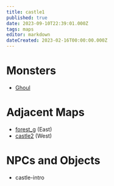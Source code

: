 ```yaml
---
title: castle1
published: true
date: 2023-09-10T22:39:01.000Z
tags: maps
editor: markdown
dateCreated: 2023-02-16T00:00:00.000Z
---
```



# Monsters
 * [Ghoul](/monsters/ghoul)

# Adjacent Maps
 * [forest_g](/maps/forest_g) (East)
 * [castle2](/maps/castle2) (West)

# NPCs and Objects
 * castle-intro
